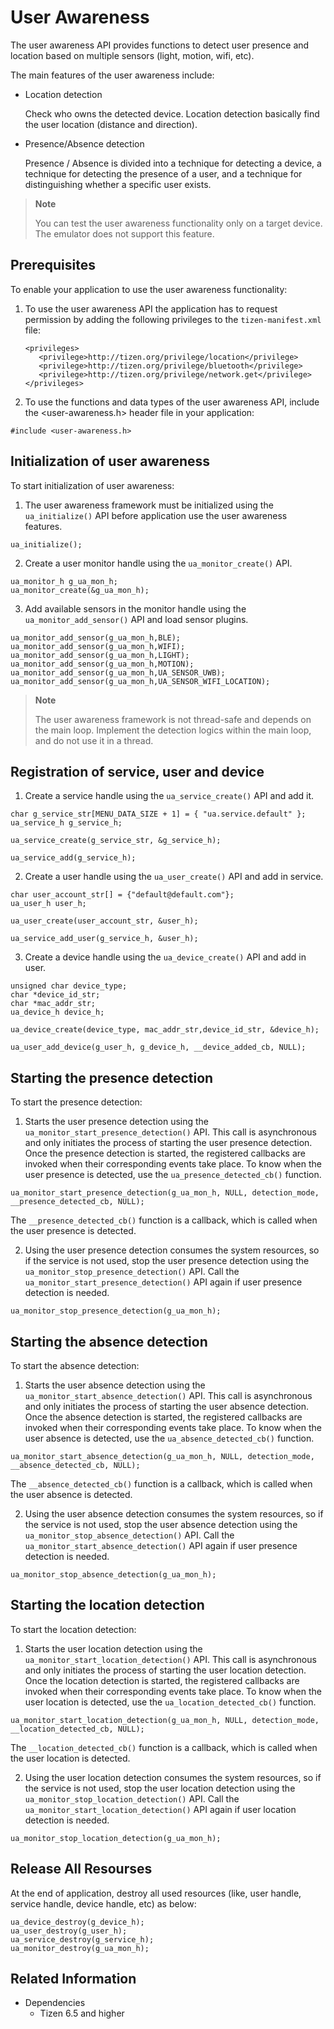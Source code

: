 # User Awareness
The user awareness API provides functions to detect user presence and location based on multiple sensors (light, motion, wifi, etc).

The main features of the user awareness include:
- Location detection
  
  Check who owns the detected device. Location detection basically find the user location (distance and direction).
- Presence/Absence detection
  
  Presence / Absence is divided into a technique for detecting a device, a technique for detecting the presence of a user, and a technique for distinguishing whether a specific user exists.
  
  
 > **Note**
  > 
  > You can test the user awareness functionality only on a target device. The emulator does not support this feature.
  
 ## Prerequisites
To enable your application to use the user awareness functionality:

1. To use the user awareness API the application has to request permission by adding the following privileges to the `tizen-manifest.xml` file:

   ```
   <privileges>
      <privilege>http://tizen.org/privilege/location</privilege>
      <privilege>http://tizen.org/privilege/bluetooth</privilege>
      <privilege>http://tizen.org/privilege/network.get</privilege>
   </privileges>
   ```
  2. To use the functions and data types of the user awareness API, include the <user-awareness.h> header file in your application:
  
  ```#include <user-awareness.h>```
  
 ## Initialization of user awareness
  
  To start initialization of user awareness:
  1. The user awareness framework must be initialized using the ```ua_initialize()``` API before application use the user awareness features.
  ```
  ua_initialize();
  ```
  2. Create a user monitor handle using the ```ua_monitor_create()``` API.

  ```
  ua_monitor_h g_ua_mon_h;
  ua_monitor_create(&g_ua_mon_h);
  ```
  
  3. Add available sensors in the monitor handle using the ```ua_monitor_add_sensor()``` API and load sensor plugins.

  ```
  ua_monitor_add_sensor(g_ua_mon_h,BLE);
  ua_monitor_add_sensor(g_ua_mon_h,WIFI);
  ua_monitor_add_sensor(g_ua_mon_h,LIGHT);
  ua_monitor_add_sensor(g_ua_mon_h,MOTION);
  ua_monitor_add_sensor(g_ua_mon_h,UA_SENSOR_UWB);
  ua_monitor_add_sensor(g_ua_mon_h,UA_SENSOR_WIFI_LOCATION);
  ```
  
  > **Note**
  > 
  > The user awareness framework is not thread-safe and depends on the main loop. Implement the detection logics within the main loop, and do not use it in a thread.
 ## Registration of service, user and device
 
 1. Create a service handle using the ```ua_service_create()``` API and add it.
  ```
  char g_service_str[MENU_DATA_SIZE + 1] = { "ua.service.default" };
  ua_service_h g_service_h;
  
  ua_service_create(g_service_str, &g_service_h);
  
  ua_service_add(g_service_h);
  ```
  2. Create a user handle using the ```ua_user_create()``` API and add in service.
  ```
  char user_account_str[] = {"default@default.com"};
  ua_user_h user_h;
  
  ua_user_create(user_account_str, &user_h);
  
  ua_service_add_user(g_service_h, &user_h);
  ```
  3. Create a device handle using the ```ua_device_create()``` API and add in user.
  ```
  unsigned char device_type; 
  char *device_id_str;
  char *mac_addr_str;
  ua_device_h device_h;
  
  ua_device_create(device_type, mac_addr_str,device_id_str, &device_h);
   
  ua_user_add_device(g_user_h, g_device_h, __device_added_cb, NULL);

  ```
 ## Starting the presence detection
  
  To start the presence detection:
  
  1. Starts the user presence detection using the ```ua_monitor_start_presence_detection()``` API. This call is asynchronous and only initiates the process of starting the user presence detection. Once the presence detection is started, the registered callbacks are invoked when their corresponding events take place. To know when the user presence is detected, use the ```ua_presence_detected_cb()``` function.
  ```
  ua_monitor_start_presence_detection(g_ua_mon_h, NULL, detection_mode, __presence_detected_cb, NULL);
  ```
  The ```__presence_detected_cb()``` function is a callback, which is called when the user presence is detected.
  
  2. Using the user presence detection consumes the system resources, so if the service is not used, stop the user presence detection using the ```ua_monitor_stop_presence_detection()``` API. Call the ```ua_monitor_start_presence_detection()``` API again if user presence detection is needed.
  ```
  ua_monitor_stop_presence_detection(g_ua_mon_h);
  ```
  
## Starting the absence detection

To start the absence detection:
  
   1. Starts the user absence detection using the ```ua_monitor_start_absence_detection()``` API. This call is asynchronous and only initiates the process of starting the user absence detection. Once the absence detection is started, the registered callbacks are invoked when their corresponding events take place. To know when the user absence is detected, use the ```ua_absence_detected_cb()``` function.
  ```
  ua_monitor_start_absence_detection(g_ua_mon_h, NULL, detection_mode, __absence_detected_cb, NULL);
  ```
  The ```__absence_detected_cb()``` function is a callback, which is called when the user absence is detected.
  
   2. Using the user absence detection consumes the system resources, so if the service is not used, stop the user absence detection using the ```ua_monitor_stop_absence_detection()``` API. Call the ```ua_monitor_start_absence_detection()``` API again if user presence detection is needed.
  ```
  ua_monitor_stop_absence_detection(g_ua_mon_h);
  ```
 
  
## Starting the location detection

To start the location detection:

1. Starts the user location detection using the ```ua_monitor_start_location_detection()``` API. This call is asynchronous and only initiates the process of starting the user location detection. Once the location detection is started, the registered callbacks are invoked when their corresponding events take place. To know when the user location is detected, use the ```ua_location_detected_cb()``` function.
  ```
  ua_monitor_start_location_detection(g_ua_mon_h, NULL, detection_mode, __location_detected_cb, NULL);
  ```
  The ```__location_detected_cb()``` function is a callback, which is called when the user location is detected.
  
   2. Using the user location detection consumes the system resources, so if the service is not used, stop the user location detection using the ```ua_monitor_stop_location_detection()``` API. Call the ```ua_monitor_start_location_detection()``` API again if user location detection is needed.
  ```
  ua_monitor_stop_location_detection(g_ua_mon_h);
  ```
  
## Release All Resourses
At the end of application, destroy all used resources (like, user handle, service handle, device handle, etc) as below:

  ```
  ua_device_destroy(g_device_h);
  ua_user_destroy(g_user_h);
  ua_service_destroy(g_service_h);
  ua_monitor_destroy(g_ua_mon_h);
  ```

## Related Information
- Dependencies
  - Tizen 6.5 and higher 
